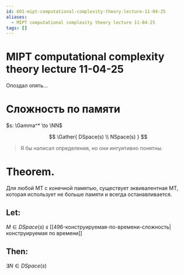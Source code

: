 ```yaml
---
id: 601-mipt-computational-complexity-theory-lecture-11-04-25
aliases:
  - MIPT computational complexity theory lecture 11-04-25
tags: []
---
```


# MIPT computational complexity theory lecture 11-04-25

Опоздал опять...

# Сложность по памяти

$s: \Gamma^* \to \NN$

$$
\Gather{
DSpace(s) \\
NSpace(s)
}
$$

> Я бы написал определения, но они интуитивно понятны.

# Theorem.

Для любой МТ с конечной памятью, существует эквивалентная МТ, которая использует не больше памяти и всегда останавливается.

## Let:

$M \in DSpace(s)$
$s$ [[496-конструируемая-по-времени-сложность|конструируемая по времени]]

## Then:

$\exists N \in DSpace(s)$

